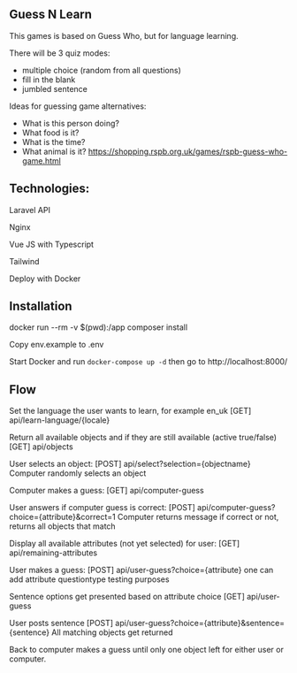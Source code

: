 ## Guess N Learn

This games is based on Guess Who, but for language learning.

There will be 3 quiz modes:

-   multiple choice (random from all questions)
-   fill in the blank
-   jumbled sentence

Ideas for guessing game alternatives:

-   What is this person doing?
-   What food is it?
-   What is the time?
-   What animal is it? https://shopping.rspb.org.uk/games/rspb-guess-who-game.html

## Technologies:

Laravel API

Nginx

Vue JS with Typescript

Tailwind

Deploy with Docker

## Installation

docker run --rm -v $(pwd):/app composer install

Copy env.example to .env

Start Docker and run `docker-compose up -d` then go to http://localhost:8000/

## Flow

Set the language the user wants to learn, for example en_uk
[GET] api/learn-language/{locale}

Return all available objects and if they are still available (active true/false)
[GET] api/objects

User selects an object:
[POST] api/select?selection={objectname}
Computer randomly selects an object

Computer makes a guess:
[GET] api/computer-guess

User answers if computer guess is correct:
[POST] api/computer-guess?choice={attribute}&correct=1
Computer returns message if correct or not, returns all objects
that match

Display all available attributes (not yet selected) for user:
[GET] api/remaining-attributes

User makes a guess:
[POST] api/user-guess?choice={attribute}
one can add attribute questiontype testing purposes

Sentence options get presented based on attribute choice
[GET] api/user-guess

User posts sentence
[POST]
api/user-guess?choice={attribute}&sentence={sentence}
All matching objects get returned

Back to computer makes a guess until only one object left for either user or computer.
